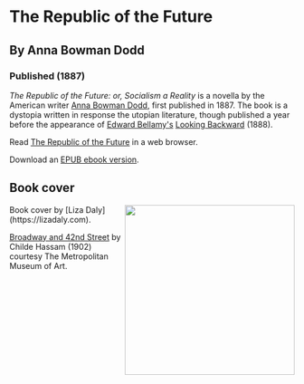 # The Republic of the Future
## By Anna Bowman Dodd
### Published (1887)

  *The Republic of the Future: or, Socialism a Reality* is a novella by
  the American writer [Anna Bowman
  Dodd](https://en.wikipedia.org/wiki/Anna_Bowman_Dodd), first published
  in 1887. The book is a dystopia written in response the utopian
  literature, though published a year before the appearance of [Edward
  Bellamy's](https://en.wikipedia.org/wiki/Edward_Bellamy) [Looking
  Backward](https://en.wikipedia.org/wiki/Looking_Backward) (1888).

Read [The Republic of the Future](https://lizadaly.github.io/utopia-novels/books/republic-of-the-future/republic-of-the-future.html) in a web browser.

Download an [EPUB ebook version](https://lizadaly.github.io/utopia-novels/books/republic-of-the-future/republic-of-the-future.epub).

## Book cover
<img src="https://lizadaly.github.io/utopia-novels/books/republic-of-the-future/cover.png" height="300" align="right">
Book cover by [Liza Daly](https://lizadaly.com).

[Broadway and 42nd
Street](https://www.metmuseum.org/art/collection/search/11029?sortBy=Relevance&when=A.D.+1900-present&what=Paintings&ao=on&ft=%22new+york%22&offset=0&rpp=100&pos=29)
by Childe Hassam (1902) courtesy The Metropolitan Museum of Art.

